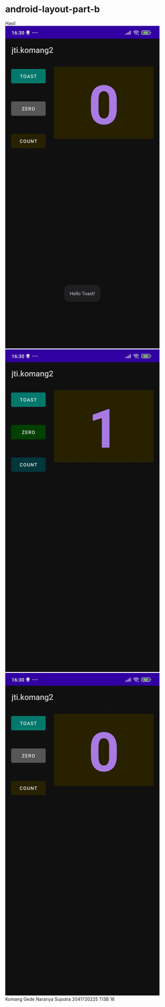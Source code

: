 ﻿# android-layout-part-b
 Hasil
![Screenshot](images/gambar2.jpeg)
![Screenshot](images/gambar1.jpeg)
![Screenshot](images/gambar3.jpeg)
Komang Gede Narariya Suputra
2041720225
TI3B
16
